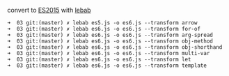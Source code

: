 convert to [ES2015](https://babeljs.io/docs/learn-es2015/) with [lebab](https://github.com/lebab/lebab)

```shell
➜  03 git:(master) ✗ lebab es5.js -o es6.js --transform arrow
➜  03 git:(master) ✗ lebab es6.js -o es6.js --transform for-of
➜  03 git:(master) ✗ lebab es6.js -o es6.js --transform arg-spread
➜  03 git:(master) ✗ lebab es6.js -o es6.js --transform obj-method
➜  03 git:(master) ✗ lebab es6.js -o es6.js --transform obj-shorthand
➜  03 git:(master) ✗ lebab es6.js -o es6.js --transform multi-var
➜  03 git:(master) ✗ lebab es6.js -o es6.js --transform let
➜  03 git:(master) ✗ lebab es6.js -o es6.js --transform template
```
